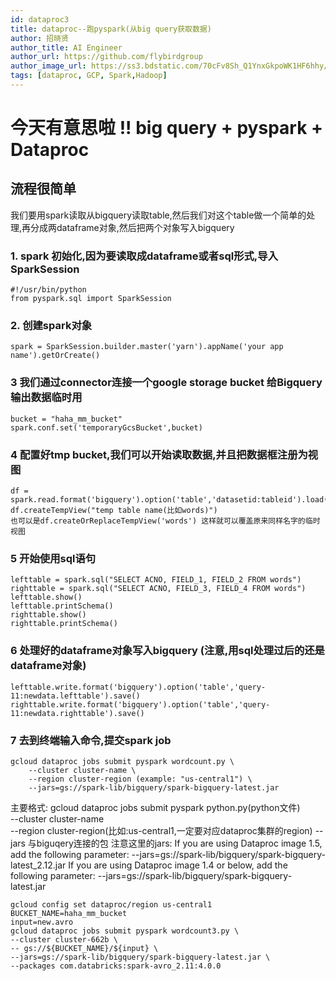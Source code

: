 ```yaml
---
id: dataproc3
title: dataproc--跑pyspark(从big query获取数据)
author: 招晓贤
author_title: AI Engineer
author_url: https://github.com/flybirdgroup
author_image_url: https://ss3.bdstatic.com/70cFv8Sh_Q1YnxGkpoWK1HF6hhy/it/u=1615738601,1434436036&fm=26&gp=0.jpg
tags: [dataproc, GCP, Spark,Hadoop]
---
```


# 今天有意思啦 !! big query + pyspark + Dataproc

## 流程很简单
我们要用spark读取从bigquery读取table,然后我们对这个table做一个简单的处理,再分成两dataframe对象,然后把两个对象写入bigquery

### 1. spark 初始化,因为要读取成dataframe或者sql形式,导入SparkSession
```
#!/usr/bin/python
from pyspark.sql import SparkSession
```
### 2. 创建spark对象
```
spark = SparkSession.builder.master('yarn').appName('your app name').getOrCreate()
```
### 3 我们通过connector连接一个google storage bucket 给Bigquery输出数据临时用
```
bucket = "haha_mm_bucket"
spark.conf.set('temporaryGcsBucket',bucket)
```
### 4 配置好tmp bucket,我们可以开始读取数据,并且把数据框注册为视图
```
df = spark.read.format('bigquery').option('table','datasetid:tableid').load()
df.createTempView("temp table name(比如words)")
也可以是df.createOrReplaceTempView('words') 这样就可以覆盖原来同样名字的临时视图
```
### 5 开始使用sql语句
```
lefttable = spark.sql("SELECT ACNO, FIELD_1, FIELD_2 FROM words")
righttable = spark.sql("SELECT ACNO, FIELD_3, FIELD_4 FROM words")
lefttable.show()
lefttable.printSchema()
righttable.show()
righttable.printSchema()
```

### 6 处理好的dataframe对象写入bigquery (注意,用sql处理过后的还是dataframe对象)
```
lefttable.write.format('bigquery').option('table','query-11:newdata.lefttable').save()
righttable.write.format('bigquery').option('table','query-11:newdata.righttable').save()
```

### 7 去到终端输入命令,提交spark job
```
gcloud dataproc jobs submit pyspark wordcount.py \
    --cluster cluster-name \
    --region cluster-region (example: "us-central1") \
    --jars=gs://spark-lib/bigquery/spark-bigquery-latest.jar
```
主要格式: gcloud dataproc jobs submit pyspark python.py(python文件) \
        --cluster cluster-name \
        --region cluster-region(比如:us-central1,一定要对应dataproc集群的region)
        --jars 与biguqery连接的包
注意这里的jars:
If you are using Dataproc image 1.5, add the following parameter:
--jars=gs://spark-lib/bigquery/spark-bigquery-latest_2.12.jar
If you are using Dataproc image 1.4 or below, add the following parameter:
--jars=gs://spark-lib/bigquery/spark-bigquery-latest.jar


```
gcloud config set dataproc/region us-central1
BUCKET_NAME=haha_mm_bucket
input=new.avro
gcloud dataproc jobs submit pyspark wordcount3.py \
--cluster cluster-662b \
-- gs://${BUCKET_NAME}/${input} \
--jars=gs://spark-lib/bigquery/spark-bigquery-latest.jar \
--packages com.databricks:spark-avro_2.11:4.0.0
```